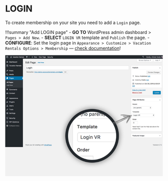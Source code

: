 # LOGIN

To create membership on your site you need to add a `Login` page. 

!!!summary "Add LOGIN page"
    - **GO TO** WordPress admin dashboard > `Pages > Add New`.
    - **SELECT** `LOGIN VR` template and `Publish` the page.
    - **CONFIGURE**: Set the login page in `Appearance > Customize > Vacation Rentals Options > Membership` — [check documentation](/customization/#membership-settings)!

![img](img/vr-64.jpg)
